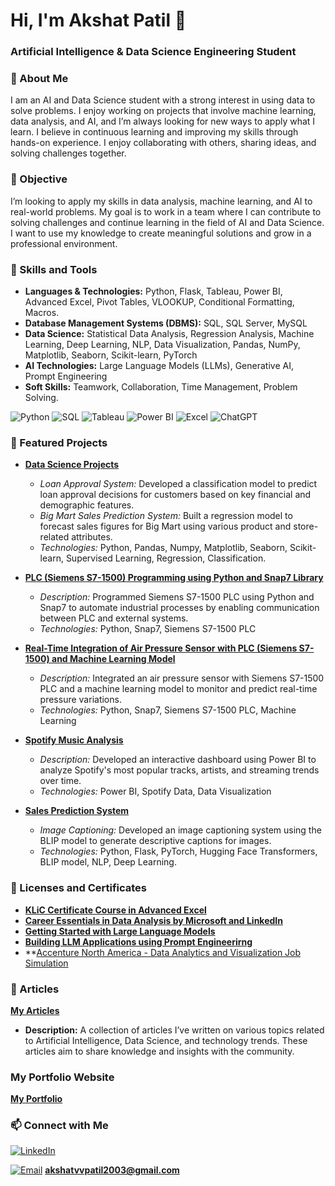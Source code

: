 # Hi, I'm Akshat Patil 👋
### Artificial Intelligence & Data Science Engineering Student
### 🌟 About Me
I am an AI and Data Science student with a strong interest in using data to solve problems. I enjoy working on projects that involve machine learning, data analysis, and AI, and I’m always looking for new ways to apply what I learn. I believe in continuous learning and improving my skills through hands-on experience. I enjoy collaborating with others, sharing ideas, and solving challenges together.

### 🎯 Objective
I’m looking to apply my skills in data analysis, machine learning, and AI to real-world problems. My goal is to work in a team where I can contribute to solving challenges and continue learning in the field of AI and Data Science. I want to use my knowledge to create meaningful solutions and grow in a professional environment.

### 🚀 Skills and Tools

- **Languages & Technologies:** Python, Flask, Tableau, Power BI, Advanced Excel, Pivot Tables, VLOOKUP, Conditional Formatting, Macros.
- **Database Management Systems (DBMS):** SQL, SQL Server, MySQL
- **Data Science:** Statistical Data Analysis, Regression Analysis, Machine Learning, Deep Learning, NLP, Data Visualization, Pandas, NumPy, Matplotlib, Seaborn, Scikit-learn, PyTorch
- **AI Technologies:** Large Language Models (LLMs), Generative AI, Prompt Engineering
- **Soft Skills:** Teamwork, Collaboration, Time Management, Problem Solving.

![Python](https://img.shields.io/badge/Python-3776AB?style=for-the-badge&logo=python&logoColor=white)
![SQL](https://img.shields.io/badge/SQL-4479A1?style=for-the-badge&logo=postgresql&logoColor=white)
![Tableau](https://img.shields.io/badge/Tableau-E97627?style=for-the-badge&logo=tableau&logoColor=white)
![Power BI](https://img.shields.io/badge/Power%20BI-F2C811?style=for-the-badge&logo=powerbi&logoColor=white)
![Excel](https://img.shields.io/badge/Microsoft%20Excel-217346?style=for-the-badge&logo=microsoftexcel&logoColor=white)
![ChatGPT](https://img.shields.io/badge/ChatGPT-412991?style=for-the-badge&logo=openai&logoColor=white)

### 📂 Featured Projects
  
- **[Data Science Projects](https://github.com/akshat-patil/Academor-Internship)**  
  - *Loan Approval System:* Developed a classification model to predict loan approval decisions for customers based on key financial and demographic features.
  - *Big Mart Sales Prediction System:* Built a regression model to forecast sales figures for Big Mart using various product and store-related attributes.
  - *Technologies:* Python, Pandas, Numpy, Matplotlib, Seaborn, Scikit-learn, Supervised Learning, Regression, Classification.

- **[PLC (Siemens S7-1500) Programming using Python and Snap7 Library](https://github.com/akshat-patil/TDK-Internship)**  
  - *Description:* Programmed Siemens S7-1500 PLC using Python and Snap7 to automate industrial processes by enabling communication between PLC and external systems.
  - *Technologies:* Python, Snap7, Siemens S7-1500 PLC

- **[Real-Time Integration of Air Pressure Sensor with PLC (Siemens S7-1500) and Machine Learning Model](https://github.com/akshat-patil/TDK-Internship)**  
  - *Description:* Integrated an air pressure sensor with Siemens S7-1500 PLC and a machine learning model to monitor and predict real-time pressure variations.
  - *Technologies:* Python, Snap7, Siemens S7-1500 PLC, Machine Learning
 
- **[Spotify Music Analysis](https://github.com/akshat-patil/Spotify-Music-Analysis)**  
  - *Description:* Developed an interactive dashboard using Power BI to analyze Spotify's most popular tracks, artists, and streaming trends over time.
  - *Technologies:* Power BI, Spotify Data, Data Visualization
 
- **[Sales Prediction System](https://github.com/akshat-patil/Image-Captioning-System)**  
  - *Image Captioning:* Developed an image captioning system using the BLIP model to generate descriptive captions for images.
  - *Technologies:* Python, Flask, PyTorch, Hugging Face Transformers, BLIP model, NLP, Deep Learning.
 
### 📜 Licenses and Certificates

- **[KLiC Certificate Course in Advanced Excel](https://github.com/akshat-patil/Licenses-and-Certificates)**
- **[Career Essentials in Data Analysis by Microsoft and LinkedIn](https://github.com/akshat-patil/Licenses-and-Certificates)**
- **[Getting Started with Large Language Models](https://github.com/akshat-patil/Licenses-and-Certificates)**
- **[Building LLM Applications using Prompt Engineerirng](https://github.com/akshat-patil/Licenses-and-Certificates)**
- **[Accenture North America - Data Analytics and Visualization Job Simulation](https://github.com/akshat-patil/Licenses-and-Certificates)

### 📝 Articles

**[My Articles](https://github.com/akshat-patil/Articles)**
- **Description:** A collection of articles I’ve written on various topics related to Artificial Intelligence, Data Science, and technology trends. These articles aim to share knowledge and insights with the community. 

### My Portfolio Website

**[My Portfolio](https://akshat-patil.github.io/portfolio/)**

### 📫 Connect with Me

[![LinkedIn](https://img.shields.io/badge/LinkedIn-0077B5?style=for-the-badge&logo=linkedin&logoColor=white)](https://www.linkedin.com/in/akshat-patil-468564283/)

[![Email](https://img.shields.io/badge/Email-D14836?style=for-the-badge&logo=gmail&logoColor=white)](mailto:akshatvvpatil2003@gmail.com) **akshatvvpatil2003@gmail.com**


